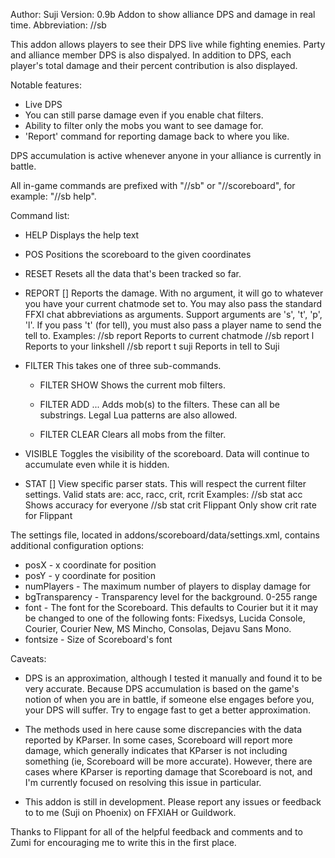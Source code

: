 Author: Suji
Version: 0.9b
Addon to show alliance DPS and damage in real time.
Abbreviation: //sb

This addon allows players to see their DPS live while fighting enemies. Party
and alliance member DPS is also dispalyed. In addition to DPS, each player's
total damage and their percent contribution is also displayed.

Notable features:
* Live DPS
* You can still parse damage even if you enable chat filters.
* Ability to filter only the mobs you want to see damage for.
* 'Report' command for reporting damage back to where you like.

DPS accumulation is active whenever anyone in your alliance is currently
in battle.

All in-game commands are prefixed with "//sb" or "//scoreboard", for
example: "//sb help".

Command list:
* HELP
  Displays the help text

* POS <x> <y>
  Positions the scoreboard to the given coordinates

* RESET
  Resets all the data that's been tracked so far.

* REPORT [<target>]
  Reports the damage. With no argument, it will go to whatever you have
  your current chatmode set to. You may also pass the standard FFXI chat
  abbreviations as arguments. Support arguments are 's', 't', 'p', 'l'.
  If you pass 't' (for tell), you must also pass a player name to send
  the tell to. Examples:
  //sb report          Reports to current chatmode
  //sb report l        Reports to your linkshell
  //sb report t suji   Reports in tell to Suji

* FILTER
  This takes one of three sub-commands.
  * FILTER SHOW
  Shows the current mob filters.

  * FILTER ADD <mob1> <mob2> ...
  Adds mob(s) to the filters. These can all be substrings. Legal Lua
  patterns are also allowed.

  * FILTER CLEAR
  Clears all mobs from the filter.

* VISIBLE
  Toggles the visibility of the scoreboard. Data will continue to
  accumulate even while it is hidden.

* STAT <statname> [<player>]
  View specific parser stats. This will respect the current filter settings.
  Valid stats are: acc, racc, crit, rcrit
  Examples:
  //sb stat acc            Shows accuracy for everyone
  //sb stat crit Flippant  Only show crit rate for Flippant

The settings file, located in addons/scoreboard/data/settings.xml, contains
additional configuration options:
* posX - x coordinate for position
* posY - y coordinate for position
* numPlayers - The maximum number of players to display damage for
* bgTransparency - Transparency level for the background. 0-255 range
* font - The font for the Scoreboard. This defaults to Courier but it
         it may be changed to one of the following fonts:
         Fixedsys, Lucida Console, Courier, Courier New, MS Mincho,
         Consolas, Dejavu Sans Mono.
* fontsize - Size of Scoreboard's font
 
Caveats:
* DPS is an approximation, although I tested it manually and found it to
  be very accurate. Because DPS accumulation is based on the game's notion
  of when you are in battle, if someone else engages before you, your DPS
  will suffer. Try to engage fast to get a better approximation.

* The methods used in here cause some discrepancies with the data reported
  by KParser. In some cases, Scoreboard will report more damage, which 
  generally indicates that KParser is not including something (ie, Scoreboard
  will be more accurate). However, there are cases where KParser is reporting
  damage that Scoreboard is not, and I'm currently focused on resolving this
  issue in particular.

* This addon is still in development. Please report any issues or feedback to
  to me (Suji on Phoenix) on FFXIAH or Guildwork.

Thanks to Flippant for all of the helpful feedback and comments and to Zumi
for encouraging me to write this in the first place.


